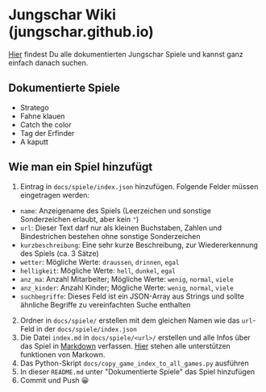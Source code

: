 # Jungschar Wiki (jungschar.github.io)
[Hier](https://jungschar.github.io/) findest Du alle dokumentierten Jungschar Spiele
und kannst ganz einfach danach suchen.

## Dokumentierte Spiele
- Stratego
- Fahne klauen
- Catch the color
- Tag der Erfinder
- A kaputt

## Wie man ein Spiel hinzufügt
1. Eintrag in `docs/spiele/index.json` hinzufügen. Folgende Felder müssen eingetragen werden:
 - `name`: Anzeigename des Spiels (Leerzeichen und sonstige Sonderzeichen erlaubt, aber kein `"`)
 - `url`: Dieser Text darf nur als kleinen Buchstaben, Zahlen und Bindestrichen bestehen ohne sonstige Sonderzeichen
 - `kurzbeschreibung`: Eine sehr kurze Beschreibung, zur Wiedererkennung des Spiels (ca. 3 Sätze)
 - `wetter`: Mögliche Werte: `draussen`, `drinnen`, `egal`
 - `helligkeit`: Mögliche Werte: `hell`, `dunkel`, `egal`
 - `anz_ma`: Anzahl Mitarbeiter; Mögliche Werte: `wenig`, `normal`, `viele`
 - `anz_kinder`: Anzahl Kinder; Mögliche Werte: `wenig`, `normal`, `viele`
 - `suchbegriffe`: Dieses Feld ist ein JSON-Array aus Strings und sollte ähnliche Begriffe zu vereinfachten Suche enthalten
2. Ordner in `docs/spiele/` erstellen mit dem gleichen Namen wie das `url`-Feld in der `docs/spiele/index.json`
3. Die Datei `index.md` in `docs/spiele/<url>/` erstellen und alle Infos über das Spiel in [Markdown](https://docs.github.com/de/get-started/writing-on-github/getting-started-with-writing-and-formatting-on-github/basic-writing-and-formatting-syntax) verfassen. [Hier](https://github.com/adamvleggett/drawdown) stehen alle unterstützen funktionen von Markown.
4. Das Python-Skript `docs/copy_game_index_to_all_games.py` ausführen
5. In dieser `README.md` unter "Dokumentierte Spiele" das Spiel hinzufügen
6. Commit und Push 😀
